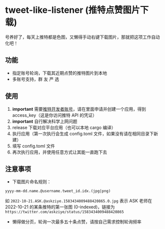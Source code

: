 # tweet-like-listener (推特点赞图片下载)

号养好了，每天上推特都是色图，又懒得手动右键下载图片，那就把这项工作自动化吧！

## 功能
* 指定账号轮询，下载其近期点赞的推特图片到本地
* 多账号支持，群 友 严 选

## 使用
1. **important** 需要[推特开发者账号](https://developer.twitter.com/en/portal/petition/essential/basic-info)，请在里面申请并创建一个应用，得到 access_key（这是你访问推特 API 的凭证）
2. **important** 自行解决科学上网问题
3. release 下载对应平台应用（也可以本地 cargo 编译）
4. 执行应用（第一次执行会生成 config.toml 文件，如果没有请在相同目录下新建）
5. 填写 config.toml 文件
6. 再次执行应用，并使用任意方式让其能一直跑下去

## 注意事项
* 下载图片命名规则：
```
yyyy-mm-dd.name.@username.tweet_id.idx.(jpg|png)
```
如 `2022-10-21.ASK.@askziye.1583434009488420865.0.jpg` 表示 ASK 老师在 2022-10-21 的某条推特的第一张图 (0-indexed)，链接为`https://twitter.com/askziye/status/1583434009488420865`

* 懒得做分页，轮询一次最多五十条点赞，请按自己需求控制轮询频率
